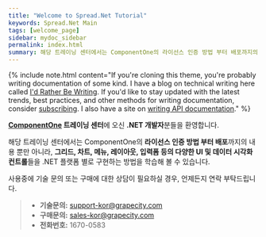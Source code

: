 ```yaml
---
title: "Welcome to Spread.Net Tutorial"
keywords: Spread.Net Main
tags: [welcome_page]
sidebar: mydoc_sidebar
permalink: index.html
summary: 해당 트레이닝 센터에서는 ComponentOne의 라이선스 인증 방법 부터 배포까지의 내용 뿐만 아니라, 그리드, 차트, 메뉴, 레이아웃, 입력폼 등의 다양한 UI 및 데이터 시각화 컨트롤들을 .NET 플랫폼 별로 구현하는 방법을 학습해 볼 수 있습니다.
---
```


{% include note.html content="If you're cloning this theme, you're probably writing documentation of some kind. I have a blog on technical writing here called <a alt='technical writing blog' href='http://idratherbewriting.com'>I'd Rather Be Writing</a>. If you'd like to stay updated with the latest trends, best practices, and other methods for writing documentation, consider <a href='https://tinyletter.com/tomjoht'>subscribing</a>. I also have a site on <a href='http://idratherbewriting.com/learnapidoc'>writing API documentation</a>." %}

**[ComponentOne](https://www.grapecity.co.kr/componentone-enterprise) 트레이닝 센터**에 오신 **.NET 개발자**분들을 환영합니다.

해당 트레이닝 센터에서는 ComponentOne의 **라이선스 인증 방법 부터 배포**까지의 내용 뿐만 아니라, **그리드, 차트, 메뉴, 레이아웃, 입력폼 등의 다양한 UI 및 데이터 시각화 컨트롤**들을 .NET 플랫폼 별로 구현하는 방법을 학습해 볼 수 있습니다.

사용중에 기술 문의 또는 구매에 대한 상담이 필요하실 경우, 언제든지 연락 부탁드립니다.

> - **기술문의:** [support-kor@grapecity.com](support-kor@grapecity.com)
> - **구매문의:** [sales-kor@grapecity.com](sales-kor@grapecity.com)
> - **전화번호:** 1670-0583

